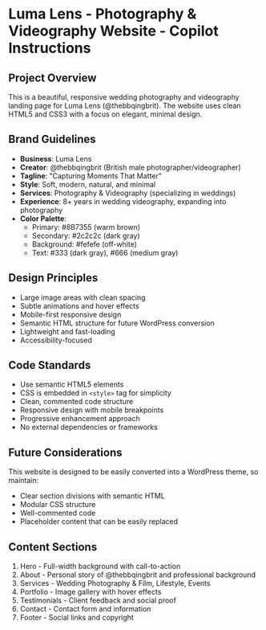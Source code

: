 <!-- Use this file to provide workspace-specific custom instructions to Copilot. For more details, visit https://code.visualstudio.com/docs/copilot/copilot-customization#_use-a-githubcopilotinstructionsmd-file -->

# Luma Lens - Photography & Videography Website - Copilot Instructions

## Project Overview
This is a beautiful, responsive wedding photography and videography landing page for Luma Lens (@thebbqingbrit). The website uses clean HTML5 and CSS3 with a focus on elegant, minimal design.

## Brand Guidelines
- **Business**: Luma Lens
- **Creator**: @thebbqingbrit (British male photographer/videographer)
- **Tagline**: "Capturing Moments That Matter"  
- **Style**: Soft, modern, natural, and minimal
- **Services**: Photography & Videography (specializing in weddings)
- **Experience**: 8+ years in wedding videography, expanding into photography
- **Color Palette**: 
  - Primary: #8B7355 (warm brown)
  - Secondary: #2c2c2c (dark gray)
  - Background: #fefefe (off-white)
  - Text: #333 (dark gray), #666 (medium gray)

## Design Principles
- Large image areas with clean spacing
- Subtle animations and hover effects
- Mobile-first responsive design
- Semantic HTML structure for future WordPress conversion
- Lightweight and fast-loading
- Accessibility-focused

## Code Standards
- Use semantic HTML5 elements
- CSS is embedded in `<style>` tag for simplicity
- Clean, commented code structure
- Responsive design with mobile breakpoints
- Progressive enhancement approach
- No external dependencies or frameworks

## Future Considerations
This website is designed to be easily converted into a WordPress theme, so maintain:
- Clear section divisions with semantic HTML
- Modular CSS structure
- Well-commented code
- Placeholder content that can be easily replaced

## Content Sections
1. Hero - Full-width background with call-to-action
2. About - Personal story of @thebbqingbrit and professional background
3. Services - Wedding Photography & Film, Lifestyle, Events
4. Portfolio - Image gallery with hover effects
5. Testimonials - Client feedback and social proof
6. Contact - Contact form and information
7. Footer - Social links and copyright
